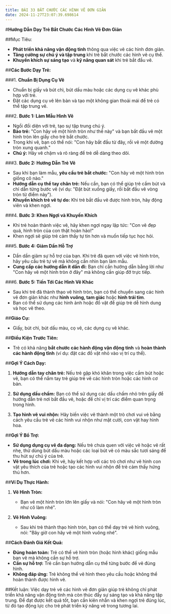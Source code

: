 ```yaml
---
title: BÀI 33 BẮT CHƯỚC CÁC HÌNH VẼ ĐƠN GIẢN
date: 2024-11-27T23:07:39.698614
---
```


#**Hướng Dẫn Dạy Trẻ Bắt Chước Các Hình Vẽ Đơn Giản**

##Mục Tiêu:
- **Phát triển khả năng vận động tinh** thông qua việc vẽ các hình đơn giản.
- **Tăng cường sự chú ý và tập trung** khi trẻ bắt chước các hình vẽ cụ thể.
- **Khuyến khích sự sáng tạo** và **kỹ năng quan sát** khi trẻ bắt đầu vẽ.

##**Các Bước Dạy Trẻ:**

###1. **Chuẩn Bị Dụng Cụ Vẽ**
- Chuẩn bị giấy và bút chì, bút dấu màu hoặc các dụng cụ vẽ khác phù hợp với trẻ.
- Đặt các dụng cụ vẽ lên bàn và tạo một không gian thoải mái để trẻ có thể tập trung vẽ.

###2. **Bước 1: Làm Mẫu Hình Vẽ**
- Ngồi đối diện với trẻ, tạo sự tập trung chú ý.
- **Bảo trẻ:** "Con hãy vẽ một hình tròn như thế này" và bạn bắt đầu vẽ một hình tròn lên giấy cho trẻ bắt chước.
- Trong khi vẽ, bạn có thể nói: "Con hãy bắt đầu từ đây, rồi vẽ một đường tròn xung quanh."
- **Chú ý:** Hãy vẽ chậm và rõ ràng để trẻ dễ dàng theo dõi.

###3. **Bước 2: Hướng Dẫn Trẻ Vẽ**
- Sau khi bạn làm mẫu, **yêu cầu trẻ bắt chước:** "Con hãy vẽ một hình tròn giống cô nào."
- **Hướng dẫn cụ thể tay chân trẻ:** Nếu cần, bạn có thể giúp trẻ cầm bút và chỉ dẫn từng bước vẽ (ví dụ: "Đặt bút xuống giấy, rồi bắt đầu vẽ vòng tròn từ điểm này").
- **Khuyến khích trẻ vẽ tự do:** Khi trẻ bắt đầu vẽ được hình tròn, hãy động viên và khen ngợi.

###4. **Bước 3: Khen Ngợi và Khuyến Khích**
- Khi trẻ hoàn thành việc vẽ, hãy khen ngợi ngay lập tức: "Con vẽ đẹp quá, hình tròn của con thật hoàn hảo!"
- Khen ngợi sẽ giúp trẻ cảm thấy tự tin hơn và muốn tiếp tục học hỏi.

###5. **Bước 4: Giảm Dần Hỗ Trợ**
- Dần dần giảm sự hỗ trợ của bạn. Khi trẻ đã quen với việc vẽ hình tròn, hãy yêu cầu trẻ tự vẽ mà không cần nhìn bạn làm mẫu.
- **Cung cấp các hướng dẫn ít dần đi:** Bạn chỉ cần hướng dẫn bằng lời như "Con hãy vẽ một hình tròn ở đây" mà không cần giúp đỡ trực tiếp.

###6. **Bước 5: Tiến Tới Các Hình Vẽ Khác**
- Sau khi trẻ đã thành thạo vẽ hình tròn, bạn có thể chuyển sang các hình vẽ đơn giản khác như **hình vuông, tam giác** hoặc **hình trái tim**.
- Bạn có thể sử dụng các hình ảnh hoặc đồ vật để giúp trẻ dễ hình dung và học vẽ theo.

##**Giáo Cụ:**
- Giấy, bút chì, bút dấu màu, cọ vẽ, các dụng cụ vẽ khác.

##**Điều Kiện Trước Tiên:**
- Trẻ có khả năng **bắt chước các hành động vận động tinh** và **hoàn thành các hành động tĩnh** (ví dụ: đặt các đồ vật nhỏ vào vị trí cụ thể).

##**Gợi Ý Cách Dạy:**
1. **Hướng dẫn tay chân trẻ:** Nếu trẻ gặp khó khăn trong việc cầm bút hoặc vẽ, bạn có thể nắm tay trẻ giúp trẻ vẽ các hình tròn hoặc các hình cơ bản.
   
2. **Sử dụng dấu chấm:** Bạn có thể sử dụng các dấu chấm nhỏ trên giấy để hướng dẫn trẻ nơi bắt đầu vẽ, hoặc để chỉ vị trí các điểm quan trọng trong hình.

3. **Tạo hình vẽ vui nhộn:** Hãy biến việc vẽ thành một trò chơi vui vẻ bằng cách yêu cầu trẻ vẽ các hình vui nhộn như mặt cười, con vật hay hình hoa.

##**Gợi Ý Bổ Trợ:**
- **Sử dụng dụng cụ vẽ đa dạng:** Nếu trẻ chưa quen với việc vẽ hoặc vẽ rất nhẹ, thử dùng bút dấu màu hoặc các loại bút vẽ có màu sắc tươi sáng để thu hút sự chú ý của trẻ.
- **Vẽ trong lúc chơi:** Khi vẽ, hãy kết hợp với các trò chơi như vẽ hình con vật yêu thích của trẻ hoặc tạo các hình vui nhộn để trẻ cảm thấy hứng thú hơn.

##**Ví Dụ Thực Hành:**

1. **Vẽ Hình Tròn:**
   - Bạn vẽ một hình tròn lớn lên giấy và nói: "Con hãy vẽ một hình tròn như cô làm nhé".
   
2. **Vẽ Hình Vuông:**
   - Sau khi trẻ thành thạo hình tròn, bạn có thể dạy trẻ vẽ hình vuông, nói: "Bây giờ con hãy vẽ một hình vuông nhé".

##**Cách Đánh Giá Kết Quả:**
- **Đúng hoàn toàn:** Trẻ có thể vẽ hình tròn (hoặc hình khác) giống mẫu bạn vẽ mà không cần sự hỗ trợ.
- **Cần sự hỗ trợ:** Trẻ cần bạn hướng dẫn cụ thể từng bước để vẽ đúng hình.
- **Không đáp ứng:** Trẻ không thể vẽ hình theo yêu cầu hoặc không thể hoàn thành được hình vẽ.

##Kết luận:
Việc dạy trẻ vẽ các hình vẽ đơn giản giúp trẻ không chỉ phát triển khả năng vận động tinh mà còn thúc đẩy sự sáng tạo và khả năng tập trung. Để đạt được kết quả tốt, bạn cần kiên nhẫn và khen ngợi trẻ đúng lúc, từ đó tạo động lực cho trẻ phát triển kỹ năng vẽ trong tương lai.



